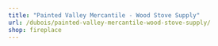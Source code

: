```yaml
---
title: "Painted Valley Mercantile - Wood Stove Supply"
url: /dubois/painted-valley-mercantile-wood-stove-supply/
shop: fireplace
---
```

